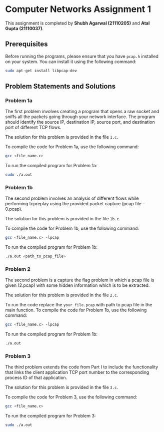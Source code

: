 # Computer Networks Assignment 1

This assignment is completed by **Shubh Agarwal (21110205)** and **Atal Gupta (21110037)**.

## Prerequisites

Before running the programs, please ensure that you have `pcap.h` installed on your system. You can install it using the following command:

```bash
sudo apt-get install libpcap-dev
```

## Problem Statements and Solutions

### Problem 1a

The first problem involves creating a program that opens a raw socket and sniffs all the packets going through your network interface. The program should identify the source IP, destination IP, source port, and destination port of different TCP flows.

The solution for this problem is provided in the file `1.c`.

To compile the code for Problem 1a, use the following command:

```bash
gcc <file_name.c>
```

To run the compiled program for Problem 1a:

```bash
sudo ./a.out
```

### Problem 1b

The second problem involves an analysis of different flows while performing tcpreplay using the provided packet capture (pcap file - 0.pcap).

The solution for this problem is provided in the file `1b.c`.

To compile the code for Problem 1b, use the following command:

```bash
gcc <file_name.c> -lpcap
```

To run the compiled program for Problem 1b:

```bash
./a.out <path_to_pcap_file>
```

### Problem 2

The second problem is a capture the flag problem in which a pcap file is given (2.pcap) with some hidden information which is to be extracted.

The solution for this problem is provided in the file `2.c`.

To run the code replace the `your_file.pcap` with path to pcap file in the main function.
To compile the code for Problem 1b, use the following command:

```bash
gcc <file_name.c> -lpcap
```

To run the compiled program for Problem 1b:

```bash
./a.out 
```

### Problem 3

The third problem extends the code from Part I to include the functionality that links the client application TCP port number to the corresponding process ID of that application.

The solution for this problem is provided in the file `3.c`.

To compile the code for Problem 3, use the following command:

```bash
gcc <file_name.c>
```

To run the compiled program for Problem 3:

```bash
sudo ./a.out
```

